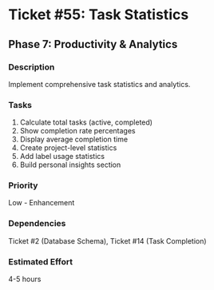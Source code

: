 # Ticket #55: Task Statistics

## Phase 7: Productivity & Analytics

### Description
Implement comprehensive task statistics and analytics.

### Tasks
1) Calculate total tasks (active, completed)  
2) Show completion rate percentages  
3) Display average completion time  
4) Create project-level statistics  
5) Add label usage statistics  
6) Build personal insights section  

### Priority
Low - Enhancement

### Dependencies
Ticket #2 (Database Schema), Ticket #14 (Task Completion)

### Estimated Effort
4-5 hours
